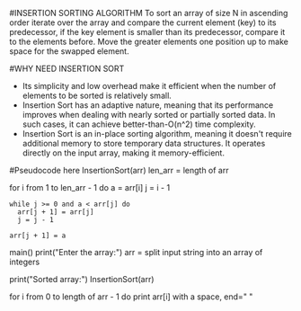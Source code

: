 #INSERTION SORTING ALGORITHM
To sort an array of size N in ascending order iterate over the array and compare the current element (key) to its predecessor,
if the key element is smaller than its predecessor, compare it to the elements before.
Move the greater elements one position up to make space for the swapped element.

#WHY NEED INSERTION SORT

- Its simplicity and low overhead make it efficient when the number of elements to be sorted is relatively small.
- Insertion Sort has an adaptive nature, meaning that its performance improves when dealing with nearly sorted or partially sorted data. In such cases, it can achieve better-than-O(n^2) time complexity.
- Insertion Sort is an in-place sorting algorithm, meaning it doesn't require additional memory to store temporary data structures. It operates directly on the input array, making it memory-efficient.

#Pseudocode here
InsertionSort(arr)
len_arr = length of arr

for i from 1 to len_arr - 1 do
a = arr[i]
j = i - 1

    while j >= 0 and a < arr[j] do
      arr[j + 1] = arr[j]
      j = j - 1

    arr[j + 1] = a

main()
print("Enter the array:")
arr = split input string into an array of integers

print("Sorted array:")
InsertionSort(arr)

for i from 0 to length of arr - 1 do
print arr[i] with a space, end=" "
